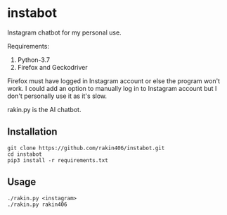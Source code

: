 # instabot
Instagram chatbot for my personal use.

Requirements:

1. Python-3.7
2. Firefox and Geckodriver

Firefox must have logged in Instagram account or else the program won't work.
I could add an option to manually log in to Instagram account but I don't
personally use it as it's slow.

rakin.py is the AI chatbot.

## Installation
```shell
git clone https://github.com/rakin406/instabot.git
cd instabot
pip3 install -r requirements.txt
```

## Usage
```shell
./rakin.py <instagram>
./rakin.py rakin406
```
